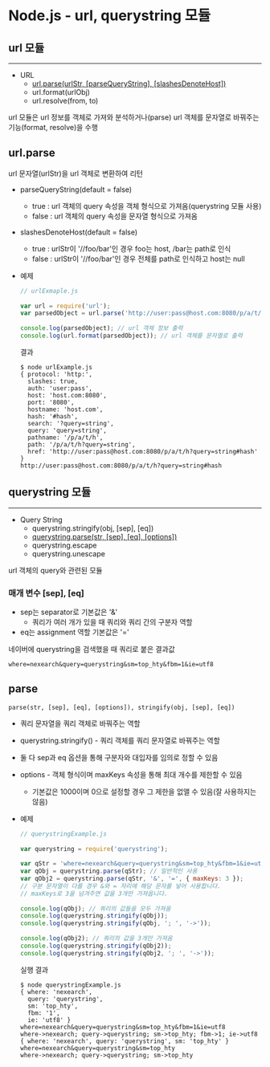 # Node.js - url, querystring 모듈



## url 모듈

_________

- URL
  - [url.parse(urlStr, [parseQueryString], [slashesDenoteHost])](#url.parse)
  - url.format(urlObj)
  - url.resolve(from, to)

 url 모듈은 url 정보를 객체로 가져와 분석하거나(parse) url 객체를 문자열로 바꿔주는 기능(format, resolve)을 수행

## url.parse

 url 문자열(urlStr)을 url 객체로 변환하여 리턴

- parseQueryString(default = false)

  - true : url 객체의 query 속성을 객체 형식으로 가져옴(querystring 모듈 사용)
  - false : url 객체의 query 속성을 문자열 형식으로 가져옴

- slashesDenoteHost(default = false)

  - true : urlStr이 '//foo/bar'인 경우 foo는 host, /bar는 path로 인식
  - false : urlStr이 '//foo/bar'인 경우 전체를 path로 인식하고 host는 null

- 예제

  ```js
  // urlExmaple.js
   
  var url = require('url');
  var parsedObject = url.parse('http://user:pass@host.com:8080/p/a/t/h?query=string#hash');
   
  console.log(parsedObject); // url 객체 정보 출력
  console.log(url.format(parsedObject)); // url 객체를 문자열로 출력
  ```

  결과

  ```shell
  $ node urlExample.js
  { protocol: 'http:',
    slashes: true,
    auth: 'user:pass',
    host: 'host.com:8080',
    port: '8080',
    hostname: 'host.com',
    hash: '#hash',
    search: '?query=string',
    query: 'query=string',
    pathname: '/p/a/t/h',
    path: '/p/a/t/h?query=string',
    href: 'http://user:pass@host.com:8080/p/a/t/h?query=string#hash' }
  http://user:pass@host.com:8080/p/a/t/h?query=string#hash
  ```

  

## querystring 모듈

__________

- Query String
  - querystring.stringify(obj, [sep], [eq])
  - [querystring.parse(str, [sep], [eq], [options])](#parse)
  - querystring.escape
  - querystring.unescape

 url 객체의 query와 관련된 모듈

### 매개 변수 [sep], [eq]

- sep는 separator로 기본값은 '&' 
  - 쿼리가 여러 개가 있을 때 쿼리와 쿼리 간의 구분자 역할
- eq는 assignment 역할 기본값은 '='

네이버에 querystring을 검색했을 때 쿼리로 붙은 결과값

```
where=nexearch&query=querystring&sm=top_hty&fbm=1&ie=utf8
```

## parse

`parse(str, [sep], [eq], [options]), stringify(obj, [sep], [eq]) `

- 쿼리 문자열을 쿼리 객체로 바꿔주는 역할
- querystring.stringify() - 쿼리 객체를 쿼리 문자열로 바꿔주는 역할
- 둘 다 sep과 eq 옵션을 통해 구분자와 대입자를 임의로 정할 수 있음
- options - 객체 형식이며 maxKeys 속성을 통해 최대 개수를 제한할 수 있음
  - 기본값은 1000이며 0으로 설정할 경우 그 제한을 없앨 수 있음(잘 사용하지는 않음)

- 예제

  ```js
  // querystringExample.js
   
  var querystring = require('querystring');
   
  var qStr = 'where=nexearch&query=querystring&sm=top_hty&fbm=1&ie=utf8';
  var qObj = querystring.parse(qStr); // 일반적인 사용
  var qObj2 = querystring.parse(qStr, '&', '=', { maxKeys: 3 });
  // 구분 문자열이 다를 경우 &와 = 자리에 해당 문자를 넣어 사용합니다.
  // maxKeys로 3을 넘겨주면 값을 3개만 가져옵니다.
   
  console.log(qObj); // 쿼리의 값들을 모두 가져옴
  console.log(querystring.stringify(qObj));
  console.log(querystring.stringify(qObj, '; ', '->'));
   
  console.log(qObj2); // 쿼리의 값을 3개만 가져옴
  console.log(querystring.stringify(qObj2));
  console.log(querystring.stringify(qObj2, '; ', '->'));
  ```

  실행 결과

  ```shell
  $ node querystringExample.js
  { where: 'nexearch',
    query: 'querystring',
    sm: 'top_hty',
    fbm: '1',
    ie: 'utf8' }
  where=nexearch&query=querystring&sm=top_hty&fbm=1&ie=utf8
  where->nexearch; query->querystring; sm->top_hty; fbm->1; ie->utf8
  { where: 'nexearch', query: 'querystring', sm: 'top_hty' }
  where=nexearch&query=querystring&sm=top_hty
  where->nexearch; query->querystring; sm->top_hty
  ```

  